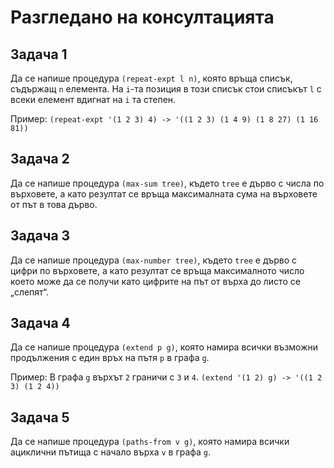 Разгледано на консултацията
===========================

Задача 1
--------
Да се напише процедура `(repeat-expt l n)`, която връща списък, съдържащ `n` елемента. На `i`-та позиция в този списък стои списъкът `l` с всеки елемент вдигнат на `i` та степен.

Пример: `(repeat-expt '(1 2 3) 4) -> '((1 2 3) (1 4 9) (1 8 27) (1 16 81))`

Задача 2
--------
Да се напише процедура `(max-sum tree)`, където `tree` е дърво с числа по върховете, а като резултат се връща максималната сума на върховете от път в това дърво.

Задача 3
--------
Да се напише процедура `(max-number tree)`, където `tree` е дърво с цифри по върховете, а като резултат се връща максималното число което може да се получи като цифрите на път от върха до листо се „слепят“.

Задача 4
--------
Да се напише процедура `(extend p g)`, която намира всички възможни продължения с един връх на пътя `p` в графа `g`.

Пример: В графа `g` върхът `2` граничи с `3` и `4`. `(extend '(1 2) g) -> '((1 2 3) (1 2 4))`

Задача 5
--------
Да се напише процедура `(paths-from v g)`, която намира всички ациклични пътища с начало върха `v` в графа `g`.
